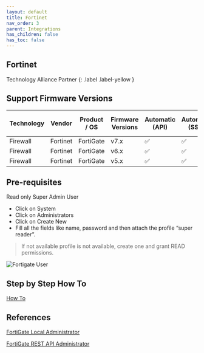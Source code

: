 ```yaml
---
layout: default
title: Fortinet
nav_order: 3
parent: Integrations
has_children: false
has_toc: false
---
```


## Fortinet
Technology Alliance Partner
{: .label .label-yellow }

## Support Firmware Versions
<div markdown="1">

|Technology|Vendor|Product / OS|Firmware Versions|Automatic (API)|Automatic (SSH)|Manual (Config File)|
|---|---|---|---|---|---|---|
|Firewall|Fortinet|FortiGate|v7.x|✅|✅|✅|
|Firewall|Fortinet|FortiGate|v6.x|✅|✅|✅|
|Firewall|Fortinet|FortiGate|v5.x|✅|✅|✅|

</div>

## Pre-requisites

Read only Super Admin User

- Click on System 
- Click on Administrators
- Click on Create New
- Fill all the fields like name, password and then attach the profile “super reader”.

> If not available profile is not available, create one and grant READ permissions. 

![Fortigate User](../../../../assets/images/fortinetSuperAdmin.png)


## Step by Step How To

[How To](https://scribehow.com/shared/Creating_Administrator_Users_on_FortiGate__kcxDeASMRuCpLvWG-xoh5g) 

## References 

[FortiGate Local Administrator](https://docs.fortinet.com/document/fortigate/7.4.0/administration-guide/562247/local-authentication)

[FortiGate REST API Administrator](https://docs.fortinet.com/document/fortigate/7.4.0/administration-guide/399023/rest-api-administrator)
